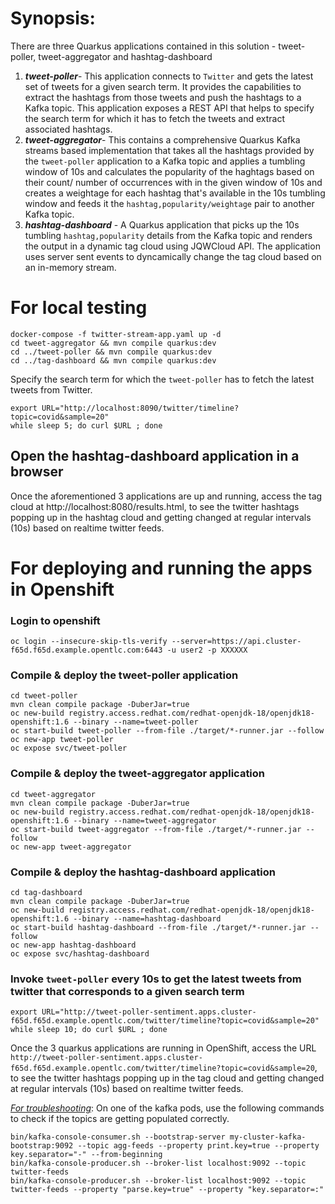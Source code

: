 # Synopsis:

There are three Quarkus applications contained in this solution - tweet-poller, tweet-aggregator and hashtag-dashboard

 1. ***tweet-poller***- This application connects to `Twitter` and gets the latest set of tweets for a given search term. It provides the capabilities to extract the hashtags from those tweets and push the hashtags to a Kafka topic. This application exposes a REST API that helps to specify the search term for which it has to fetch the tweets and extract associated hashtags. 
 2.  ***tweet-aggregator***- This contains a comprehensive Quarkus Kafka streams based implementation that takes all the hashtags provided by the `tweet-poller` application to a Kafka topic and applies a tumbling window of 10s and calculates the popularity of the haghtags based on their count/ number of occurrences with in the given window of 10s and creates a weightage for each hashtag that's available in the  10s tumbling window and feeds it the `hashtag,popularity/weightage` pair to another Kafka topic. 
 3. ***hashtag-dashboard*** - A Quarkus application that picks up the 10s tumbling `hashtag,popularity` details from the Kafka topic and renders the output in a dynamic tag cloud using JQWCloud API. The application uses server sent events to dyncamically change the tag cloud based on an in-memory stream.


# For local testing
```
docker-compose -f twitter-stream-app.yaml up -d
cd tweet-aggregator && mvn compile quarkus:dev
cd ../tweet-poller && mvn compile quarkus:dev
cd ../tag-dashboard && mvn compile quarkus:dev
```

Specify the search term for which the `tweet-poller` has to fetch the latest tweets from Twitter. 

```
export URL="http://localhost:8090/twitter/timeline?topic=covid&sample=20"
while sleep 5; do curl $URL ; done
```

## Open the hashtag-dashboard application in a browser
Once the aforementioned 3 applications are up and running, access the tag cloud at http://localhost:8080/results.html, to see the twitter hashtags popping up in the hashtag cloud and getting changed at regular intervals (10s) based on realtime twitter feeds.

# For deploying and running the apps in Openshift
### Login to openshift
`oc login --insecure-skip-tls-verify --server=https://api.cluster-f65d.f65d.example.opentlc.com:6443 -u user2 -p XXXXXX`

### Compile & deploy the tweet-poller application
```
cd tweet-poller
mvn clean compile package -DuberJar=true
oc new-build registry.access.redhat.com/redhat-openjdk-18/openjdk18-openshift:1.6 --binary --name=tweet-poller
oc start-build tweet-poller --from-file ./target/*-runner.jar --follow
oc new-app tweet-poller
oc expose svc/tweet-poller
```

### Compile & deploy the tweet-aggregator application
```
cd tweet-aggregator
mvn clean compile package -DuberJar=true
oc new-build registry.access.redhat.com/redhat-openjdk-18/openjdk18-openshift:1.6 --binary --name=tweet-aggregator
oc start-build tweet-aggregator --from-file ./target/*-runner.jar --follow
oc new-app tweet-aggregator 
```

### Compile & deploy the hashtag-dashboard application
```
cd tag-dashboard
mvn clean compile package -DuberJar=true
oc new-build registry.access.redhat.com/redhat-openjdk-18/openjdk18-openshift:1.6 --binary --name=hashtag-dashboard
oc start-build hashtag-dashboard --from-file ./target/*-runner.jar --follow
oc new-app hashtag-dashboard 
oc expose svc/hashtag-dashboard 
```

### Invoke `tweet-poller` every 10s to get the latest tweets from twitter that corresponds to a given search term 
```
export URL="http://tweet-poller-sentiment.apps.cluster-f65d.f65d.example.opentlc.com/twitter/timeline?topic=covid&sample=20" 
while sleep 10; do curl $URL ; done 
```

Once the 3 quarkus applications are running in OpenShift, access the URL `http://tweet-poller-sentiment.apps.cluster-f65d.f65d.example.opentlc.com/twitter/timeline?topic=covid&sample=20`, to see the twitter hashtags popping up in the tag cloud and getting changed at regular intervals (10s) based on realtime twitter feeds.


<ins>*For troubleshooting*</ins>:
On one of the kafka pods, use the following commands to check if the topics are getting populated correctly. 
```
bin/kafka-console-consumer.sh --bootstrap-server my-cluster-kafka-bootstrap:9092 --topic agg-feeds --property print.key=true --property key.separator="-" --from-beginning
bin/kafka-console-producer.sh --broker-list localhost:9092 --topic twitter-feeds
bin/kafka-console-producer.sh --broker-list localhost:9092 --topic twitter-feeds --property "parse.key=true" --property "key.separator=:"
```
